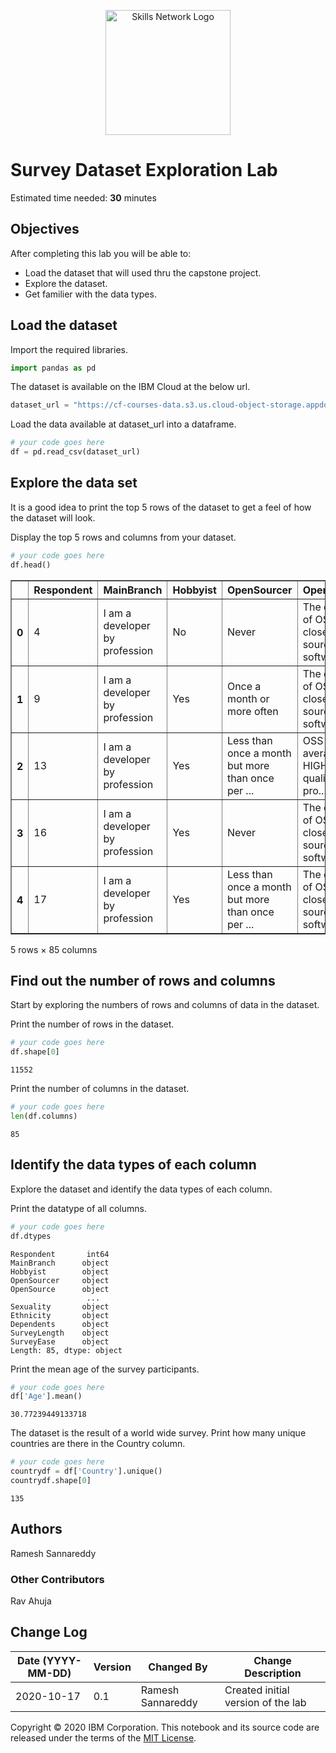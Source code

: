 <p style="text-align:center">
    <a href="https://skills.network/?utm_medium=Exinfluencer&utm_source=Exinfluencer&utm_content=000026UJ&utm_term=10006555&utm_id=NA-SkillsNetwork-Channel-SkillsNetworkCoursesIBMDA0321ENSkillsNetwork928-2022-01-01" target="_blank">
    <img src="https://cf-courses-data.s3.us.cloud-object-storage.appdomain.cloud/assets/logos/SN_web_lightmode.png" width="200" alt="Skills Network Logo"  />
    </a>
</p>


# **Survey Dataset Exploration Lab**


Estimated time needed: **30** minutes


## Objectives


After completing this lab you will be able to:


-   Load the dataset that will used thru the capstone project.
-   Explore the dataset.
-   Get familier with the data types.


## Load the dataset


Import the required libraries.



```python
import pandas as pd
```

The dataset is available on the IBM Cloud at the below url.



```python
dataset_url = "https://cf-courses-data.s3.us.cloud-object-storage.appdomain.cloud/IBM-DA0321EN-SkillsNetwork/LargeData/m1_survey_data.csv"
```

Load the data available at dataset_url into a dataframe.



```python
# your code goes here
df = pd.read_csv(dataset_url)
```

## Explore the data set


It is a good idea to print the top 5 rows of the dataset to get a feel of how the dataset will look.


Display the top 5 rows and columns from your dataset.



```python
# your code goes here
df.head()
```




<div>
<style scoped>
    .dataframe tbody tr th:only-of-type {
        vertical-align: middle;
    }

    .dataframe tbody tr th {
        vertical-align: top;
    }

    .dataframe thead th {
        text-align: right;
    }
</style>
<table border="1" class="dataframe">
  <thead>
    <tr style="text-align: right;">
      <th></th>
      <th>Respondent</th>
      <th>MainBranch</th>
      <th>Hobbyist</th>
      <th>OpenSourcer</th>
      <th>OpenSource</th>
      <th>Employment</th>
      <th>Country</th>
      <th>Student</th>
      <th>EdLevel</th>
      <th>UndergradMajor</th>
      <th>...</th>
      <th>WelcomeChange</th>
      <th>SONewContent</th>
      <th>Age</th>
      <th>Gender</th>
      <th>Trans</th>
      <th>Sexuality</th>
      <th>Ethnicity</th>
      <th>Dependents</th>
      <th>SurveyLength</th>
      <th>SurveyEase</th>
    </tr>
  </thead>
  <tbody>
    <tr>
      <th>0</th>
      <td>4</td>
      <td>I am a developer by profession</td>
      <td>No</td>
      <td>Never</td>
      <td>The quality of OSS and closed source software ...</td>
      <td>Employed full-time</td>
      <td>United States</td>
      <td>No</td>
      <td>Bachelor’s degree (BA, BS, B.Eng., etc.)</td>
      <td>Computer science, computer engineering, or sof...</td>
      <td>...</td>
      <td>Just as welcome now as I felt last year</td>
      <td>Tech articles written by other developers;Indu...</td>
      <td>22.0</td>
      <td>Man</td>
      <td>No</td>
      <td>Straight / Heterosexual</td>
      <td>White or of European descent</td>
      <td>No</td>
      <td>Appropriate in length</td>
      <td>Easy</td>
    </tr>
    <tr>
      <th>1</th>
      <td>9</td>
      <td>I am a developer by profession</td>
      <td>Yes</td>
      <td>Once a month or more often</td>
      <td>The quality of OSS and closed source software ...</td>
      <td>Employed full-time</td>
      <td>New Zealand</td>
      <td>No</td>
      <td>Some college/university study without earning ...</td>
      <td>Computer science, computer engineering, or sof...</td>
      <td>...</td>
      <td>Just as welcome now as I felt last year</td>
      <td>NaN</td>
      <td>23.0</td>
      <td>Man</td>
      <td>No</td>
      <td>Bisexual</td>
      <td>White or of European descent</td>
      <td>No</td>
      <td>Appropriate in length</td>
      <td>Neither easy nor difficult</td>
    </tr>
    <tr>
      <th>2</th>
      <td>13</td>
      <td>I am a developer by profession</td>
      <td>Yes</td>
      <td>Less than once a month but more than once per ...</td>
      <td>OSS is, on average, of HIGHER quality than pro...</td>
      <td>Employed full-time</td>
      <td>United States</td>
      <td>No</td>
      <td>Master’s degree (MA, MS, M.Eng., MBA, etc.)</td>
      <td>Computer science, computer engineering, or sof...</td>
      <td>...</td>
      <td>Somewhat more welcome now than last year</td>
      <td>Tech articles written by other developers;Cour...</td>
      <td>28.0</td>
      <td>Man</td>
      <td>No</td>
      <td>Straight / Heterosexual</td>
      <td>White or of European descent</td>
      <td>Yes</td>
      <td>Appropriate in length</td>
      <td>Easy</td>
    </tr>
    <tr>
      <th>3</th>
      <td>16</td>
      <td>I am a developer by profession</td>
      <td>Yes</td>
      <td>Never</td>
      <td>The quality of OSS and closed source software ...</td>
      <td>Employed full-time</td>
      <td>United Kingdom</td>
      <td>No</td>
      <td>Master’s degree (MA, MS, M.Eng., MBA, etc.)</td>
      <td>NaN</td>
      <td>...</td>
      <td>Just as welcome now as I felt last year</td>
      <td>Tech articles written by other developers;Indu...</td>
      <td>26.0</td>
      <td>Man</td>
      <td>No</td>
      <td>Straight / Heterosexual</td>
      <td>White or of European descent</td>
      <td>No</td>
      <td>Appropriate in length</td>
      <td>Neither easy nor difficult</td>
    </tr>
    <tr>
      <th>4</th>
      <td>17</td>
      <td>I am a developer by profession</td>
      <td>Yes</td>
      <td>Less than once a month but more than once per ...</td>
      <td>The quality of OSS and closed source software ...</td>
      <td>Employed full-time</td>
      <td>Australia</td>
      <td>No</td>
      <td>Bachelor’s degree (BA, BS, B.Eng., etc.)</td>
      <td>Computer science, computer engineering, or sof...</td>
      <td>...</td>
      <td>Just as welcome now as I felt last year</td>
      <td>Tech articles written by other developers;Indu...</td>
      <td>29.0</td>
      <td>Man</td>
      <td>No</td>
      <td>Straight / Heterosexual</td>
      <td>Hispanic or Latino/Latina;Multiracial</td>
      <td>No</td>
      <td>Appropriate in length</td>
      <td>Easy</td>
    </tr>
  </tbody>
</table>
<p>5 rows × 85 columns</p>
</div>



## Find out the number of rows and columns


Start by exploring the numbers of rows and columns of data in the dataset.


Print the number of rows in the dataset.



```python
# your code goes here
df.shape[0]
```




    11552



Print the number of columns in the dataset.



```python
# your code goes here
len(df.columns)
```




    85



## Identify the data types of each column


Explore the dataset and identify the data types of each column.


Print the datatype of all columns.



```python
# your code goes here
df.dtypes

```




    Respondent       int64
    MainBranch      object
    Hobbyist        object
    OpenSourcer     object
    OpenSource      object
                     ...  
    Sexuality       object
    Ethnicity       object
    Dependents      object
    SurveyLength    object
    SurveyEase      object
    Length: 85, dtype: object



Print the mean age of the survey participants.



```python
# your code goes here
df['Age'].mean()
```




    30.77239449133718



The dataset is the result of a world wide survey. Print how many unique countries are there in the Country column.



```python
# your code goes here
countrydf = df['Country'].unique()
countrydf.shape[0]
```




    135



## Authors


Ramesh Sannareddy


### Other Contributors


Rav Ahuja


## Change Log


| Date (YYYY-MM-DD) | Version | Changed By        | Change Description                 |
| ----------------- | ------- | ----------------- | ---------------------------------- |
| 2020-10-17        | 0.1     | Ramesh Sannareddy | Created initial version of the lab |


 Copyright © 2020 IBM Corporation. This notebook and its source code are released under the terms of the [MIT License](https://cognitiveclass.ai/mit-license?utm_medium=Exinfluencer&utm_source=Exinfluencer&utm_content=000026UJ&utm_term=10006555&utm_id=NA-SkillsNetwork-Channel-SkillsNetworkCoursesIBMDA0321ENSkillsNetwork928-2022-01-01&cm_mmc=Email_Newsletter-_-Developer_Ed%2BTech-_-WW_WW-_-SkillsNetwork-Courses-IBM-DA0321EN-SkillsNetwork-21426264&cm_mmca1=000026UJ&cm_mmca2=10006555&cm_mmca3=M12345678&cvosrc=email.Newsletter.M12345678&cvo_campaign=000026UJ).

